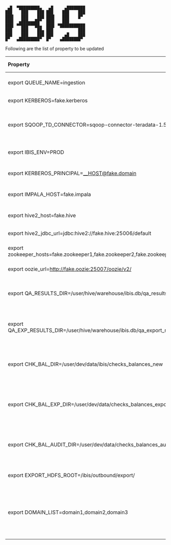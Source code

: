 ```
 ▄█  ▀█████████▄   ▄█     ▄████████
███    ███    ███ ███    ███    ███
███▌   ███    ███ ███▌   ███    █▀
███▌  ▄███▄▄▄██▀  ███▌   ███
███▌ ▀▀███▀▀▀██▄  ███▌ ▀███████████
███    ███    ██▄ ███           ███
███    ███    ███ ███     ▄█    ███
█▀   ▄█████████▀  █▀    ▄████████▀

```

Following are the list of property to be updated

| Property | Update Required  | Description  |
| :-   | :- | :- |
|export QUEUE_NAME=ingestion|Y|Update with HDFS queue name|
|export KERBEROS=fake.kerberos|Y|Realm entry in krb5.conf|
|export SQOOP_TD_CONNECTOR=sqoop-connector-teradata-1.5c5.jar|Y|Update to corresponding sqoop connector Jar for Teradata|
|export IBIS_ENV=PROD|N|Default IBIS execution Environment|
|export KERBEROS_PRINCIPAL=__HOST@fake.domain|Y|Update with the kerberos principal|
|export IMPALA_HOST=fake.impala|Y|Update with Impala host name|
|export hive2_host=fake.hive|Y|Update with Hive host name|
|export hive2_jdbc_url=jdbc:hive2://fake.hive:25006/default|Y|Update with Hive jdbc URL|
|export zookeeper_hosts=fake.zookeeper1,fake.zookeeper2,fake.zookeeper3|Y|Update with Zookeper host name|
|export oozie_url=http://fake.oozie:25007/oozie/v2/|Y|Update with Oozie URL|
|export QA_RESULTS_DIR=/user/hive/warehouse/ibis.db/qa_resultsv2|N|Table directory to store QA results for Import|
|export QA_EXP_RESULTS_DIR=/user/hive/warehouse/ibis.db/qa_export_results|N|Table directory to store QA results for Export|
|export CHK_BAL_DIR=/user/dev/data/ibis/checks_balances_new|N|Table directory to store Checks and balances for the ingest load|
|export CHK_BAL_EXP_DIR=/user/dev/data/checks_balances_export|N|Table directory to store Checks and balances for the Export load|
|export CHK_BAL_AUDIT_DIR=/user/dev/data/checks_balances_audit|N|Table directory to store Checks and balances Audit for the import load|
|export EXPORT_HDFS_ROOT=/ibis/outbound/export/|N|Export directory for the table|
|export DOMAIN_LIST=domain1,domain2,domain3|Y|List of domains to store the ingested table. Refer [table's views parameter](docs/ibis_features.md) in request file|
